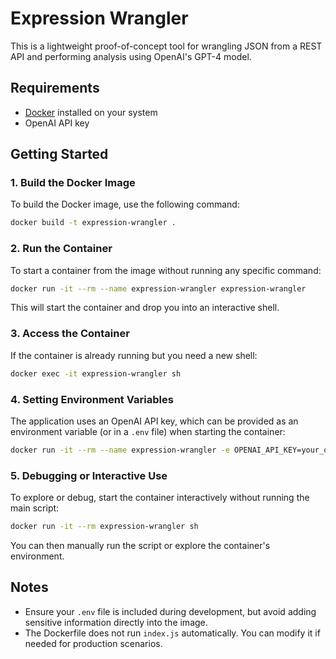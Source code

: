 # Expression Wrangler

This is a lightweight proof-of-concept tool for wrangling JSON from a REST API and performing analysis using OpenAI's GPT-4 model.

## Requirements

- [Docker](https://www.docker.com/) installed on your system
- OpenAI API key

## Getting Started

### 1. Build the Docker Image

To build the Docker image, use the following command:

```bash
docker build -t expression-wrangler .
```

### 2. Run the Container

To start a container from the image without running any specific command:

```bash
docker run -it --rm --name expression-wrangler expression-wrangler
```

This will start the container and drop you into an interactive shell.

### 3. Access the Container

If the container is already running but you need a new shell:

```bash
docker exec -it expression-wrangler sh
```

### 4. Setting Environment Variables

The application uses an OpenAI API key, which can be provided as an environment variable (or in a `.env` file) when starting the container:

```bash
docker run -it --rm --name expression-wrangler -e OPENAI_API_KEY=your_openai_api_key expression-wrangler
```

### 5. Debugging or Interactive Use

To explore or debug, start the container interactively without running the main script:

```bash
docker run -it --rm expression-wrangler sh
```

You can then manually run the script or explore the container's environment.

## Notes

- Ensure your `.env` file is included during development, but avoid adding sensitive information directly into the image.
- The Dockerfile does not run `index.js` automatically. You can modify it if needed for production scenarios.
